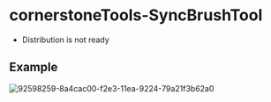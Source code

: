 # cornerstoneTools-SyncBrushTool

* Distribution is not ready


## Example
![92598259-8a4cac00-f2e3-11ea-9224-79a21f3b62a0](https://user-images.githubusercontent.com/31844264/110202428-e3b92080-7eab-11eb-8b27-457069bd26e8.gif)


